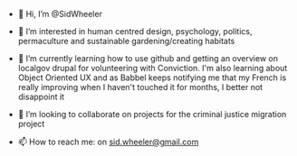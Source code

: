 - 👋 Hi, I’m @SidWheeler
- 👀 I’m interested in human centred design, psychology, politics, permaculture and sustainable gardening/creating habitats
- 🌱 I’m currently learning how to use github and getting an overview on localgov drupal for volunteering with Conviction. I'm also learning about Object Oriented UX and as Babbel keeps notifying me that my French is really improving when I haven't touched it for months, I better not disappoint it
  
- 💞️ I’m looking to collaborate on projects for the criminal justice migration project
- 📫 How to reach me: on sid.wheeler@gmail.com

<!---
SidWheeler/SidWheeler is a ✨ special ✨ repository because its `README.md` (this file) appears on your GitHub profile.
You can click the Preview link to take a look at your changes.
--->
